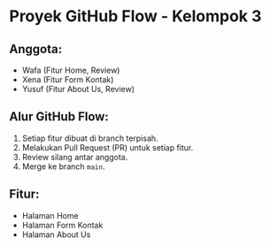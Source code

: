 # Proyek GitHub Flow - Kelompok 3

## Anggota:
- Wafa (Fitur Home, Review)
- Xena (Fitur Form Kontak)
- Yusuf (Fitur About Us, Review)

## Alur GitHub Flow:
1. Setiap fitur dibuat di branch terpisah.
2. Melakukan Pull Request (PR) untuk setiap fitur.
3. Review silang antar anggota.
4. Merge ke branch `main`.

## Fitur:
- Halaman Home
- Halaman Form Kontak
- Halaman About Us
